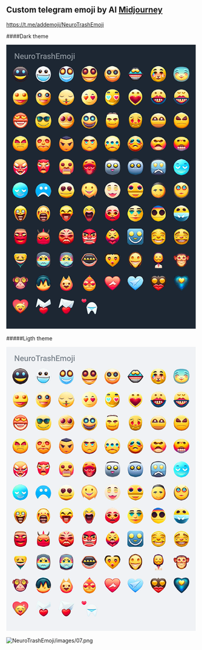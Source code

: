 ## Custom telegram emoji by AI [Midjourney](https://www.midjourney.com)

https://t.me/addemoji/NeuroTrashEmoji

####Dark theme

![NeuroTrashEmoji/images/n.png](NeuroTrashEmoji/images/n.png)

#####Ligth theme

![NeuroTrashEmoji/images/d.png](NeuroTrashEmoji/images/d.png)


![NeuroTrashEmoji/images/07.png](NeuroTrashEmoji/images/07.png)
